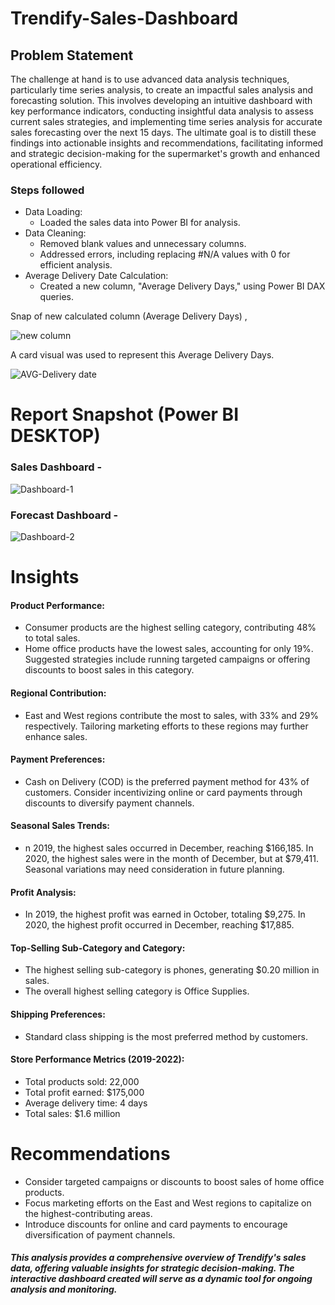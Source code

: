 # Trendify-Sales-Dashboard

<!-- ### Dashboard Link : https://app.powerbi.com/groups/me/reports/384d017e-e935-44dc-9e7d-1626c1a36de1/ReportSection -->

## Problem Statement

The challenge at hand is to use advanced data analysis techniques, particularly time series analysis, to create an impactful sales analysis and forecasting solution. This involves developing an intuitive dashboard with key performance indicators, conducting insightful data analysis to assess current sales strategies, and implementing time series analysis for accurate sales forecasting over the next 15 days. The ultimate goal is to distill these findings into actionable insights and recommendations, facilitating informed and strategic decision-making for the supermarket's growth and enhanced operational efficiency.


### Steps followed 

- Data Loading:
    - Loaded the sales data into Power BI for analysis.
- Data Cleaning:  
    - Removed blank values and unnecessary columns.
    - Addressed errors, including replacing #N/A values with 0 for efficient analysis.
- Average Delivery Date Calculation:
    - Created a new column, "Average Delivery Days," using Power BI DAX queries.

        
Snap of new calculated column (Average Delivery Days) ,

![new column](https://github.com/alokrrbal/Trendify-Sales-Dashboard/assets/116140888/6fe7b732-c7ab-4734-8d12-2de4ccffb145)


        

    
 A card visual was used to represent this Average Delivery Days.
 
 
 ![AVG-Delivery date](https://github.com/alokrrbal/Trendify-Sales-Dashboard/assets/116140888/e5320d56-9caf-483f-8511-517ec94a663a)
 

 
 # Report Snapshot (Power BI DESKTOP)

### Sales Dashboard -
 
![Dashboard-1](https://github.com/alokrrbal/Trendify-Sales-Dashboard/assets/116140888/48635d96-75fc-41a6-b206-095f0afba6dd)

### Forecast Dashboard -

![Dashboard-2](https://github.com/alokrrbal/Trendify-Sales-Dashboard/assets/116140888/03d39e26-1c69-42a7-b3a7-a449e00c4229)

# Insights

#### Product Performance:
- Consumer products are the highest selling category, contributing 48% to total sales.
- Home office products have the lowest sales, accounting for only 19%. Suggested strategies include running targeted campaigns or offering discounts to boost sales in this category.


#### Regional Contribution:
- East and West regions contribute the most to sales, with 33% and 29% respectively. Tailoring marketing efforts to these regions may further enhance sales.


#### Payment Preferences:
- Cash on Delivery (COD) is the preferred payment method for 43% of customers. Consider incentivizing online or card payments through discounts to diversify payment channels.


#### Seasonal Sales Trends:
- n 2019, the highest sales occurred in December, reaching $166,185. In 2020, the highest sales were in the month of December, but at $79,411. Seasonal variations may need consideration in future planning.

#### Profit Analysis:
- In 2019, the highest profit was earned in October, totaling $9,275. In 2020, the highest profit occurred in December, reaching $17,885.


#### Top-Selling Sub-Category and Category:
- The highest selling sub-category is phones, generating $0.20 million in sales.
- The overall highest selling category is Office Supplies.


#### Shipping Preferences:
- Standard class shipping is the most preferred method by customers.


#### Store Performance Metrics (2019-2022):
- Total products sold: 22,000
- Total profit earned: $175,000
- Average delivery time: 4 days
- Total sales: $1.6 million


# Recommendations
- Consider targeted campaigns or discounts to boost sales of home office products.
- Focus marketing efforts on the East and West regions to capitalize on the highest-contributing areas.
- Introduce discounts for online and card payments to encourage diversification of payment channels.


##### This analysis provides a comprehensive overview of Trendify's sales data, offering valuable insights for strategic decision-making. The interactive dashboard created will serve as a dynamic tool for ongoing analysis and monitoring.
